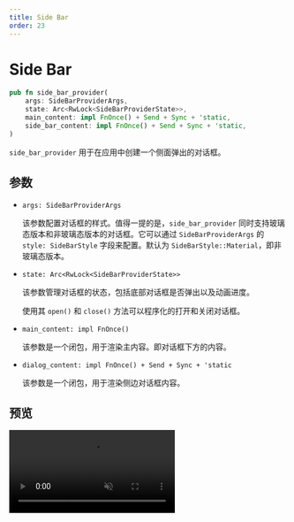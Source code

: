 ```yaml
---
title: Side Bar
order: 23
---
```


# Side Bar

```rust
pub fn side_bar_provider(
    args: SideBarProviderArgs,
    state: Arc<RwLock<SideBarProviderState>>,
    main_content: impl FnOnce() + Send + Sync + 'static,
    side_bar_content: impl FnOnce() + Send + Sync + 'static,
)
```

`side_bar_provider` 用于在应用中创建一个侧面弹出的对话框。

## 参数

- `args: SideBarProviderArgs`

  该参数配置对话框的样式。值得一提的是，`side_bar_provider` 同时支持玻璃态版本和非玻璃态版本的对话框。它可以通过 `SideBarProviderArgs` 的 `style: SideBarStyle` 字段来配置。默认为 `SideBarStyle::Material`，即非玻璃态版本。

- `state: Arc<RwLock<SideBarProviderState>>`

  该参数管理对话框的状态，包括底部对话框是否弹出以及动画进度。

  使用其 `open()` 和 `close()` 方法可以程序化的打开和关闭对话框。

- `main_content: impl FnOnce()`

  该参数是一个闭包，用于渲染主内容。即对话框下方的内容。

- `dialog_content: impl FnOnce() + Send + Sync + 'static`

  该参数是一个闭包，用于渲染侧边对话框内容。

## 预览

<video autoplay loop muted>

<source src="/side_bar_example.mp4" type="video/mp4">
Your browser does not support the video tag
</video>
